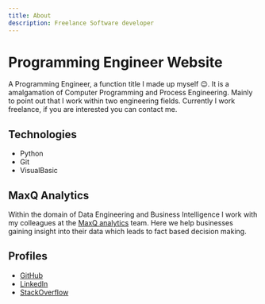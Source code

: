 ```yaml
---
title: About
description: Freelance Software developer
---
```

# Programming Engineer Website 

A Programming Engineer, a function title I made up myself 😉. It is a amalgamation of Computer Programming and Process Engineering. Mainly to point out that I work within two engineering fields. Currently I work freelance, if you are interested you can contact me. 

## Technologies

- Python
- Git
- VisualBasic

## MaxQ Analytics
Within the domain of Data Engineering and Business Intelligence I work with my colleagues at the [MaxQ analytics](https://www.maxqanalytics.io) team. Here we help businesses gaining insight into their data which leads to fact based decision making.

## Profiles
- [GitHub](https://github.com/Jeroendevr)
- [LinkedIn](https://www.linkedin.com/in/jeroen-de-vries-014086224)
- [StackOverflow](https://stackoverflow.com/users/4465153/jeroendv)

